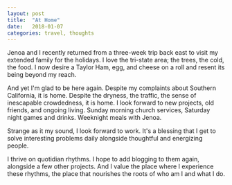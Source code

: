 ```yaml
---
layout: post
title:  "At Home"
date:   2018-01-07
categories: travel, thoughts
---
```


Jenoa and I recently returned from a three-week trip back east to visit my extended family for the holidays. I love the tri-state area; the trees, the cold, the food. I now desire a Taylor Ham, egg, and cheese on a roll and resent its being beyond my reach.

And yet I'm glad to be here again. Despite my complaints about Southern California, it is home. Despite the dryness, the traffic, the sense of inescapable crowdedness, it is home. I look forward to new projects, old friends, and ongoing living. Sunday morning church services, Saturday night games and drinks. Weeknight meals with Jenoa.

Strange as it my sound, I look forward to work. It's a blessing that I get to solve interesting problems daily alongside thoughtful and energizing people. 

I thrive on quotidian rhythms. I hope to add blogging to them again, alongside a few other projects. And I value the place where I experience these rhythms, the place that nourishes the roots of who am I and what I do.